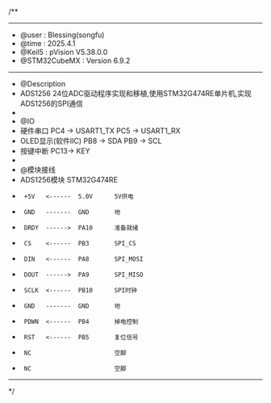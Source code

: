 /**
  ******************************************************************************
  * @user           : Blessing(songfu)
  * @time           : 2025.4.1
  * @Keil5          : pVision V5.38.0.0
  * @STM32CubeMX    : Version 6.9.2
  ******************************************************************************
  * @Description
  * ADS1256 24位ADC驱动程序实现和移植,使用STM32G474RE单片机,实现ADS1256的SPI通信
  *
  * @IO
  * 硬件串口            PC4 -> USART1_TX  PC5 -> USART1_RX
  * OLED显示(软件IIC)   PB8 -> SDA        PB9 -> SCL
  * 按键中断            PC13-> KEY
  *
  * @模块接线
  * ADS1256模块       STM32G474RE
  *      +5V   <------  5.0V      5V供电
  *      GND   -------  GND       地
  *      DRDY  ------>  PA10      准备就绪
  *      CS    <------  PB3       SPI_CS
  *      DIN   <------  PA8       SPI_MOSI
  *      DOUT  ------>  PA9       SPI_MISO
  *      SCLK  <------  PB10      SPI时钟
  *      GND   -------  GND       地
  *      PDWN  <------  PB4       掉电控制
  *      RST   <------  PB5       复位信号
  *      NC                       空脚
  *      NC                       空脚
  ******************************************************************************
  */
